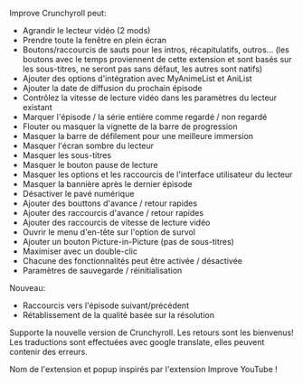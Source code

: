Improve Crunchyroll peut:
 - Agrandir le lecteur vidéo (2 mods)
 - Prendre toute la fenêtre en plein écran
 - Boutons/raccourcis de sauts pour les intros, récapitulatifs, outros... (les boutons avec le temps proviennent de cette extension et sont basés sur les sous-titres, ne seront pas sans défaut, les autres sont natifs)
 - Ajouter des options d'intégration avec MyAnimeList et AniList
 - Ajouter la date de diffusion du prochain épisode
 - Contrôlez la vitesse de lecture vidéo dans les paramètres du lecteur existant
 - Marquer l'épisode / la série entière comme regardé / non regardé
 - Flouter ou masquer la vignette de la barre de progression
 - Masquer la barre de défilement pour une meilleure immersion
 - Masquer l'écran sombre du lecteur
 - Masquer les sous-titres
 - Masquer le bouton pause de lecture
 - Masquer les options et les raccourcis de l'interface utilisateur du lecteur
 - Masquer la bannière après le dernier épisode
 - Désactiver le pavé numérique
 - Ajouter des bouttons d'avance / retour rapides
 - Ajouter des raccourcis d'avance / retour rapides
 - Ajouter des raccourcis de vitesse de lecture vidéo
 - Ouvrir le menu d'en-tête sur l'option de survol
 - Ajouter un bouton Picture-in-Picture (pas de sous-titres)
 - Maximiser avec un double-clic
 - Chacune des fonctionnalités peut être activée / désactivée
 - Paramètres de sauvegarde / réinitialisation

Nouveau:
- Raccourcis vers l'épisode suivant/précédent
- Rétablissement de la qualité basée sur la résolution

Supporte la nouvelle version de Crunchyroll.
Les retours sont les bienvenus!
Les traductions sont effectuées avec google translate, elles peuvent contenir des erreurs.

Nom de l'extension et popup inspirés par l'extension Improve YouTube !
